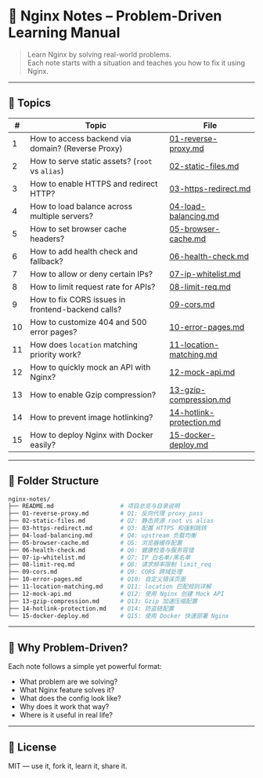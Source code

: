 # 🚀 Nginx Notes – Problem-Driven Learning Manual

> Learn Nginx by solving real-world problems.  
> Each note starts with a situation and teaches you how to fix it using Nginx.

---

## 📘 Topics

| #  | Topic                                                   | File                         |
|----|----------------------------------------------------------|------------------------------|
| 1  | How to access backend via domain? (Reverse Proxy)       | [01-reverse-proxy.md](./01-reverse-proxy.md) |
| 2  | How to serve static assets? (`root` vs `alias`)         | [02-static-files.md](./02-static-files.md) |
| 3  | How to enable HTTPS and redirect HTTP?                  | [03-https-redirect.md](./03-https-redirect.md) |
| 4  | How to load balance across multiple servers?            | [04-load-balancing.md](./04-load-balancing.md) |
| 5  | How to set browser cache headers?                       | [05-browser-cache.md](./05-browser-cache.md) |
| 6  | How to add health check and fallback?                   | [06-health-check.md](./06-health-check.md) |
| 7  | How to allow or deny certain IPs?                       | [07-ip-whitelist.md](./07-ip-whitelist.md) |
| 8  | How to limit request rate for APIs?                     | [08-limit-req.md](./08-limit-req.md) |
| 9  | How to fix CORS issues in frontend-backend calls?       | [09-cors.md](./09-cors.md) |
| 10 | How to customize 404 and 500 error pages?               | [10-error-pages.md](./10-error-pages.md) |
| 11 | How does `location` matching priority work?             | [11-location-matching.md](./11-location-matching.md) |
| 12 | How to quickly mock an API with Nginx?                  | [12-mock-api.md](./12-mock-api.md) |
| 13 | How to enable Gzip compression?                         | [13-gzip-compression.md](./13-gzip-compression.md) |
| 14 | How to prevent image hotlinking?                        | [14-hotlink-protection.md](./14-hotlink-protection.md) |
| 15 | How to deploy Nginx with Docker easily?                 | [15-docker-deploy.md](./15-docker-deploy.md) |

---

## 📂 Folder Structure

```bash
nginx-notes/
├── README.md                   # 项目总览与目录说明
├── 01-reverse-proxy.md         # Q1: 反向代理 proxy_pass
├── 02-static-files.md          # Q2: 静态资源 root vs alias
├── 03-https-redirect.md        # Q3: 配置 HTTPS 和强制跳转
├── 04-load-balancing.md        # Q4: upstream 负载均衡
├── 05-browser-cache.md         # Q5: 浏览器缓存配置
├── 06-health-check.md          # Q6: 健康检查与服务容错
├── 07-ip-whitelist.md          # Q7: IP 白名单/黑名单
├── 08-limit-req.md             # Q8: 请求频率限制 limit_req
├── 09-cors.md                  # Q9: CORS 跨域处理
├── 10-error-pages.md           # Q10: 自定义错误页面
├── 11-location-matching.md     # Q11: location 匹配规则详解
├── 12-mock-api.md              # Q12: 使用 Nginx 创建 Mock API
├── 13-gzip-compression.md      # Q13: Gzip 加速压缩配置
├── 14-hotlink-protection.md    # Q14: 防盗链配置
└── 15-docker-deploy.md         # Q15: 使用 Docker 快速部署 Nginx
```

---

## 🧠 Why Problem-Driven?

Each note follows a simple yet powerful format:

- What problem are we solving?
- What Nginx feature solves it?
- What does the config look like?
- Why does it work that way?
- Where is it useful in real life?

---

## 📌 License

MIT — use it, fork it, learn it, share it.
